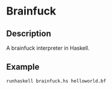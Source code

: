 Brainfuck
=========

Description
-----------
A brainfuck interpreter in Haskell.

Example
-------

	runhaskell brainfuck.hs helloworld.bf
